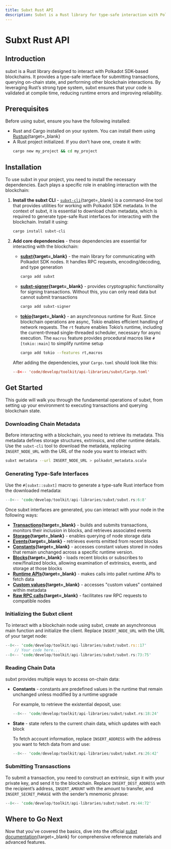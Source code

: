 ```yaml
---
title: Subxt Rust API
description: Subxt is a Rust library for type-safe interaction with Polkadot SDK blockchains, enabling transactions, state queries, runtime API access, and more.
---
```


# Subxt Rust API

## Introduction

subxt is a Rust library designed to interact with Polkadot SDK-based blockchains. It provides a type-safe interface for submitting transactions, querying on-chain state, and performing other blockchain interactions. By leveraging Rust’s strong type system, subxt ensures that your code is validated at compile time, reducing runtime errors and improving reliability.

## Prerequisites

Before using subxt, ensure you have the following installed:

- Rust and Cargo installed on your system. You can install them using [Rustup](https://rustup.rs/){target=\_blank}
- A Rust project initialized. If you don’t have one, create it with:
    ```bash
    cargo new my_project && cd my_project
    ```

## Installation

To use subxt in your project, you need to install the necessary dependencies. Each plays a specific role in enabling interaction with the blockchain:

1. **Install the subxt CLI** - [`subxt-cli`](https://crates.io/crates/subxt-cli){target=\_blank} is a command-line tool that provides utilities for working with Polkadot SDK metadata. In the context of subxt, it is essential to download chain metadata, which is required to generate type-safe Rust interfaces for interacting with the blockchain. Install it using:

    ```bash
    cargo install subxt-cli
    ```

2. **Add core dependencies** - these dependencies are essential for interacting with the blockchain:

    - **[subxt](https://crates.io/crates/subxt){target=\_blank}** - the main library for communicating with Polkadot SDK nodes. It handles RPC requests, encoding/decoding, and type generation

        ```bash
        cargo add subxt
        ```

    - **[subxt-signer](https://crates.io/crates/subxt-signer){target=\_blank}** - provides cryptographic functionality for signing transactions. Without this, you can only read data but cannot submit transactions

        ```bash
        cargo add subxt-signer
        ```

    - **[tokio](https://crates.io/crates/tokio){target=\_blank}** - an asynchronous runtime for Rust. Since blockchain operations are async, Tokio enables efficient handling of network requests. The `rt` feature enables Tokio’s runtime, including the current-thread single-threaded scheduler, necessary for async execution. The `macros` feature provides procedural macros like `#[tokio::main]` to simplify runtime setup

        ```bash
        cargo add tokio --features rt,macros
        ```

    After adding the dependencies, your `Cargo.toml` should look like this:

    ```toml
    --8<-- 'code/develop/toolkit/api-libraries/subxt/Cargo.toml'
    ```

## Get Started

This guide will walk you through the fundamental operations of subxt, from setting up your environment to executing transactions and querying blockchain state.

### Downloading Chain Metadata

Before interacting with a blockchain, you need to retrieve its metadata. This metadata defines storage structures, extrinsics, and other runtime details. Use the `subxt-cli` tool to download the metadata, replacing `INSERT_NODE_URL` with the URL of the node you want to interact with:

```bash
subxt metadata --url INSERT_NODE_URL > polkadot_metadata.scale
```

### Generating Type-Safe Interfaces

Use the `#[subxt::subxt]` macro to generate a type-safe Rust interface from the downloaded metadata:

```rust
--8<-- 'code/develop/toolkit/api-libraries/subxt/subxt.rs:6:8'
```

Once subxt interfaces are generated, you can interact with your node in the following ways:

- **[Transactions](https://docs.rs/subxt/latest/subxt/book/usage/transactions/index.html){target=\_blank}** - builds and submits transactions, monitors their inclusion in blocks, and retrieves associated events
- **[Storage](https://docs.rs/subxt/latest/subxt/book/usage/storage/index.html){target=\_blank}** - enables querying of node storage data
- **[Events](https://docs.rs/subxt/latest/subxt/book/usage/events/index.html){target=\_blank}** - retrieves events emitted from recent blocks
- **[Constants](https://docs.rs/subxt/latest/subxt/book/usage/constants/index.html){target=\_blank}** - accesses constant values stored in nodes that remain unchanged across a specific runtime version.
- **[Blocks](https://docs.rs/subxt/latest/subxt/book/usage/blocks/index.html){target=\_blank}** - loads recent blocks or subscribes to new/finalized blocks, allowing examination of extrinsics, events, and storage at those blocks
- **[Runtime APIs](https://docs.rs/subxt/latest/subxt/book/usage/runtime_apis/index.html){target=\_blank}** - makes calls into pallet runtime APIs to fetch data
- **[Custom values](https://docs.rs/subxt/latest/subxt/book/usage/custom_values/index.html){target=\_blank}** - accesses "custom values" contained within metadata
- **[Raw RPC calls](https://docs.rs/subxt/latest/subxt/book/usage/rpc/index.html){target=\_blank}** - facilitates raw RPC requests to compatible nodes

### Initializing the Subxt client

To interact with a blockchain node using subxt, create an asynchronous main function and initialize the client. Replace `INSERT_NODE_URL` with the URL of your target node:

```rust
--8<-- 'code/develop/toolkit/api-libraries/subxt/subxt.rs::17'
    // Your code here...
--8<-- 'code/develop/toolkit/api-libraries/subxt/subxt.rs:73:75'
```

### Reading Chain Data

subxt provides multiple ways to access on-chain data:

- **Constants** - constants are predefined values in the runtime that remain unchanged unless modified by a runtime upgrade

    For example, to retrieve the existential deposit, use:
    
    ```rust
    --8<-- 'code/develop/toolkit/api-libraries/subxt/subxt.rs:18:24'
    ```

- **State** - state refers to the current chain data, which updates with each block

    To fetch account information, replace `INSERT_ADDRESS` with the address you want to fetch data from and use:

    ```rust
    --8<-- 'code/develop/toolkit/api-libraries/subxt/subxt.rs:26:42'
    ```

### Submitting Transasctions

To submit a transaction, you need to construct an extrinsic, sign it with your private key, and send it to the blockchain. Replace `INSERT_DEST_ADDRESS` with the recipient’s address, `INSERT_AMOUNT` with the amount to transfer, and `INSERT_SECRET_PHRASE` with the sender’s mnemonic phrase:

```rust
--8<-- 'code/develop/toolkit/api-libraries/subxt/subxt.rs:44:72'
```

## Where to Go Next

Now that you've covered the basics, dive into the official [subxt documentation](https://docs.rs/subxt/latest/subxt/book/index.html){target=\_blank} for comprehensive reference materials and advanced features.